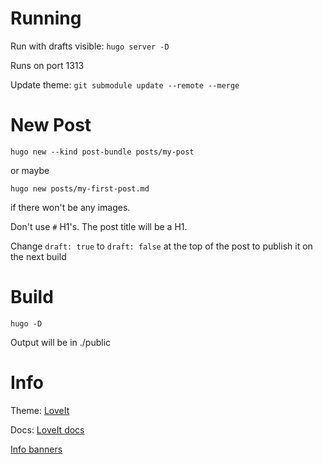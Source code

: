 # Running

Run with drafts visible: `hugo server -D`

Runs on port 1313


Update theme: `git submodule update --remote --merge`


# New Post
`hugo new --kind post-bundle posts/my-post`

or maybe

`hugo new posts/my-first-post.md`

if there won't be any images.

Don't use `#` H1's. The post title will be a H1.

Change `draft: true` to `draft: false` at the top of the post to publish it on the next build

# Build

`hugo -D`

Output will be in ./public

# Info

Theme: [LoveIt](https://github.com/dillonzq/LoveIt)

Docs: [LoveIt docs](https://hugoloveit.com/categories/documentation/)

[Info banners](https://hugoloveit.com/theme-documentation-extended-shortcodes/#4-admonition)
